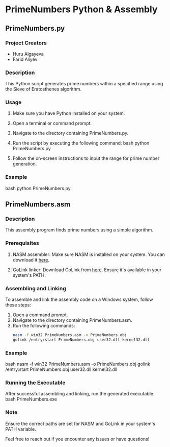 # PrimeNumbers Python & Assembly

## PrimeNumbers.py

### Project Creators
- Huru Algayeva
- Farid Aliyev

### Description
This Python script generates prime numbers within a specified range using the Sieve of Eratosthenes algorithm.

### Usage
1. Make sure you have Python installed on your system.
2. Open a terminal or command prompt.
3. Navigate to the directory containing PrimeNumbers.py.
4. Run the script by executing the following command:
   bash
   python PrimeNumbers.py
   
5. Follow the on-screen instructions to input the range for prime number generation.

### Example
bash
python PrimeNumbers.py


## PrimeNumbers.asm

### Description
This assembly program finds prime numbers using a simple algorithm.

### Prerequisites
1. NASM assembler: Make sure NASM is installed on your system. You can download it [here](https://www.nasm.us/).

2. GoLink linker: Download GoLink from [here](https://www.godevtool.com/). Ensure it's available in your system's PATH.

### Assembling and Linking
To assemble and link the assembly code on a Windows system, follow these steps:

1. Open a command prompt.
2. Navigate to the directory containing PrimeNumbers.asm.
3. Run the following commands:
   ```bash
   nasm -f win32 PrimeNumbers.asm -o PrimeNumbers.obj
   golink /entry:start PrimeNumbers.obj user32.dll kernel32.dll
   

### Example
bash
nasm -f win32 PrimeNumbers.asm -o PrimeNumbers.obj
golink /entry:start PrimeNumbers.obj user32.dll kernel32.dll


### Running the Executable
After successful assembling and linking, run the generated executable:
bash
PrimeNumbers.exe

### Note
Ensure the correct paths are set for NASM and GoLink in your system's PATH variable.

Feel free to reach out if you encounter any issues or have questions!
